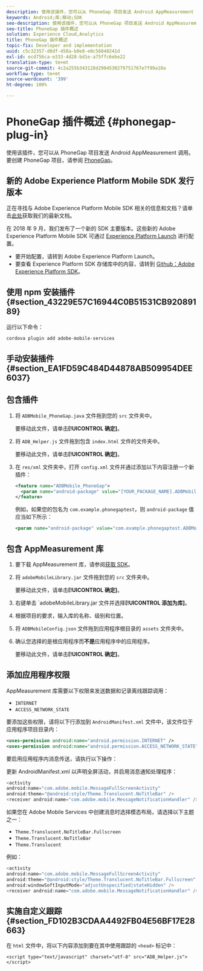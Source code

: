 ```yaml
---
description: 使用该插件，您可以从 PhoneGap 项目发送 Android AppMeasurement 调用。
keywords: Android;库;移动;SDK
seo-description: 使用该插件，您可以从 PhoneGap 项目发送 Android AppMeasurement 调用。
seo-title: PhoneGap 插件概述
solution: Experience Cloud,Analytics
title: PhoneGap 插件概述
topic-fix: Developer and implementation
uuid: c5c32357-d8df-458a-b0e8-e0c56040241d
exl-id: ecd756ca-e333-4d28-bd1e-a75ffc6ebe22
translation-type: tm+mt
source-git-commit: 4c2a255b343128d2904530279751767e7f99a10a
workflow-type: tm+mt
source-wordcount: '399'
ht-degree: 100%

---
```


# PhoneGap 插件概述 {#phonegap-plug-in}

使用该插件，您可以从 PhoneGap 项目发送 Android AppMeasurement 调用。要创建 PhoneGap 项目，请参阅 [PhoneGap](https://helpx.adobe.com/cn/experience-manager/6-4/mobile/using/phonegap.html)。

## 新的 Adobe Experience Platform Mobile SDK 发行版本

正在寻找与 Adobe Experience Platform Mobile SDK 相关的信息和文档？请单击[此处](https://aep-sdks.gitbook.io/docs/)获取我们的最新文档。

在 2018 年 9 月，我们发布了一个新的 SDK 主要版本。这些新的 Adobe Experience Platform Mobile SDK 可通过 [Experience Platform Launch](https://www.adobe.com/cn/experience-platform/launch.html) 进行配置。

* 要开始配置，请转到 Adobe Experience Platform Launch。
* 要查看 Experience Platform SDK 存储库中的内容，请转到 [Github：Adobe Experience Platform SDK](https://github.com/Adobe-Marketing-Cloud/acp-sdks)。


## 使用 npm 安装插件 {#section_43229E57C16944C0B51531CB92089189}

运行以下命令：

```java
cordova plugin add adobe-mobile-services
```

## 手动安装插件 {#section_EA1FD59C484D44878AB509954DEE6037}

## 包含插件

1. 将 `ADBMobile_PhoneGap.java` 文件拖到您的 `src` 文件夹中。

   要移动此文件，请单击&#x200B;**[!UICONTROL 确定]**。

1. 将 `ADB_Helper.js` 文件拖到包含 `index.html` 文件的文件夹中。

   要移动此文件，请单击&#x200B;**[!UICONTROL 确定]**。

1. 在 `res/xml` 文件夹中，打开 `config.xml` 文件并通过添加以下内容注册一个新插件：

   ```xml
   <feature name="ADBMobile_PhoneGap"> 
     <param name="android-package" value="[YOUR_PACKAGE_NAME].ADBMobile_PhoneGap" /> 
   </feature>
   ```

   例如，如果您的包名为 `com.example.phonegaptest`，则 `android-package` 值应当如下所示：

   ```xml
   <param name="android-package" value="com.example.phonegaptest.ADBMobile_PhoneGap" />
   ```

## 包含 AppMeasurement 库

1. 要下载 AppMeasurement 库，请参阅[获取 SDK](/help/android/getting-started/dev-qs.md)。
1. 将 `adobeMobileLibrary.jar` 文件拖到您的 `src` 文件夹中。

   要移动此文件，请单击&#x200B;**[!UICONTROL 确定]**。

1. 右键单击 `adobeMobileLibrary.jar 文件并选择&#x200B;**[!UICONTROL 添加为库]**。
1. 根据项目的要求，输入库的名称、级别和位置。
1. 将 `ADBMobileConfig.json` 文件拖到应用程序根目录的 `assets` 文件夹中。
1. 确认您选择的是根应用程序而&#x200B;**不是**&#x200B;应用程序中的应用程序。

   要移动此文件，请单击&#x200B;**[!UICONTROL 确定]**。

## 添加应用程序权限

AppMeasurement 库需要以下权限来发送数据和记录离线跟踪调用：

* `INTERNET`
* `ACCESS_NETWORK_STATE`

要添加这些权限，请将以下行添加到 `AndroidManifest.xml` 文件中，该文件位于应用程序项目目录内：

```xml
<uses-permission android:name="android.permission.INTERNET" /> 
<uses-permission android:name="android.permission.ACCESS_NETWORK_STATE" />
```

要启用应用程序内消息传送，请执行以下操作：

更新 AndroidManifest.xml 以声明全屏活动，并启用消息通知处理程序：

```java
<activity  
android:name="com.adobe.mobile.MessageFullScreenActivity"  
android:theme="@android:style/Theme.Translucent.NoTitleBar" /> 
<receiver android:name="com.adobe.mobile.MessageNotificationHandler" />
```

如果您在 Adobe Mobile Services 中创建消息时选择模态布局，请选择以下主题之一：

* `Theme.Translucent.NoTitleBar.Fullscreen`
* `Theme.Translucent.NoTitleBar`
* `Theme.Translucent`

例如：

```java
<activity 
android:name="com.adobe.mobile.MessageFullScreenActivity" 
android:theme="@android:style/Theme.Translucent.NoTitleBar.Fullscreen" 
android:windowSoftInputMode="adjustUnspecified|stateHidden" /> 
<receiver android:name="com.adobe.mobile.MessageNotificationHandler" />
```

## 实施自定义跟踪 {#section_FD102B3CDAA4492FB04E56BF17E28663}

在 `html` 文件中，将以下内容添加到要在其中使用跟踪的 `<head>` 标记中：

```
<script type="text/javascript" charset="utf-8" src="ADB_Helper.js"></script>
```
